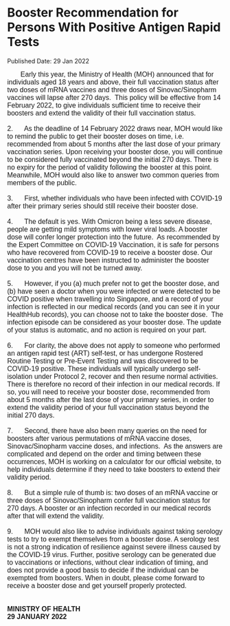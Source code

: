 <html>
    <meta http-equiv="Content-Type" content="text/html; charset=utf-8"/>
    <meta charset="utf-8"/>
    <title>Booster Recommendation for Persons With Positive Antigen Rapid Tests</title>
    <body><h1>Booster Recommendation for Persons With Positive Antigen Rapid Tests</h1>
    <p>Published Date: 29 Jan 2022</p> <span style="font-family: Arial;"><span style="font-size: 16px;">&nbsp; &nbsp; &nbsp; &nbsp;Early this year, the Ministry of Health (MOH) announced that for individuals aged 18 years and above, their full vaccination status after two doses of mRNA vaccines and three doses of Sinovac/Sinopharm vaccines will lapse after 270 days.&nbsp; This policy will be effective from 14 February 2022, to give individuals sufficient time to receive their boosters and extend the validity of their full vaccination status.&nbsp;<br><br>2.&nbsp; &nbsp; &nbsp; As the deadline of 14 February 2022 draws near, MOH would like to remind the public to get their booster doses on time, i.e. recommended from about 5 months after the last dose of your primary vaccination series. Upon receiving your booster dose, you will continue to be considered fully vaccinated beyond the initial 270 days. There is no expiry for the period of validity following the booster at this point. Meanwhile, MOH would also like to answer two common queries from members of the public.&nbsp;<br><br>3.&nbsp; &nbsp; &nbsp; First, whether individuals who have been infected with COVID-19 after their primary series should still receive their booster dose.<br><br>4.&nbsp; &nbsp; &nbsp; The default is yes. With Omicron being a less severe disease, people are getting mild symptoms with lower viral loads. A booster dose will confer longer protection into the future.&nbsp; As recommended by the Expert Committee on COVID-19 Vaccination, it is safe for persons who have recovered from COVID-19 to receive a booster dose. Our vaccination centres have been instructed to administer the booster dose to you and you will not be turned away.&nbsp;<br><br>5.&nbsp; &nbsp; &nbsp; However, if you (a) much prefer not to get the booster dose, and (b) have seen a doctor when you were infected or were detected to be COVID positive when travelling into Singapore, and a record of your infection is reflected in our medical records (and you can see it in your HealthHub records), you can choose not to take the booster dose.&nbsp; The infection episode can be considered as your booster dose. The update of your status is automatic, and no action is required on your part.<br><br>6.&nbsp; &nbsp; &nbsp; For clarity, the above does not apply to someone who performed an antigen rapid test (ART) self-test, or has undergone Rostered Routine Testing or Pre-Event Testing and was discovered to be COVID-19 positive. These individuals will typically undergo self-isolation under Protocol 2, recover and then resume normal activities. There is therefore no record of their infection in our medical records. If so, you will need to receive your booster dose, recommended from about 5 months after the last dose of your primary series, in order to extend the validity period of your full vaccination status beyond the initial 270 days.<br><br>7.&nbsp; &nbsp; &nbsp; Second, there have also been many queries on the need for boosters after various permutations of mRNA vaccine doses, Sinovac/Sinopharm vaccine doses, and infections.&nbsp; As the answers are complicated and depend on the order and timing between these occurrences, MOH is working on a calculator for our official website, to help individuals determine if they need to take boosters to extend their validity period.&nbsp;<br><br>8.&nbsp; &nbsp; &nbsp; But a simple rule of thumb is: two doses of an mRNA vaccine or three doses of Sinovac/Sinopharm confer full vaccination status for 270 days. A booster or an infection recorded in our medical records after that will extend the validity.&nbsp;<br><br>9.&nbsp; &nbsp; &nbsp; MOH would also like to advise individuals against taking serology tests to try to exempt themselves from a booster dose. A serology test is not a strong indication of resilience against severe illness caused by the COVID-19 virus. Further, positive serology can be generated due to vaccinations or infections, without clear indication of timing, and does not provide a good basis to decide if the individual can be exempted from boosters. When in doubt, please come forward to receive a booster dose and get yourself properly protected.&nbsp;<br><br><strong><br>MINISTRY OF HEALTH<br>29 JANUARY 2022</strong></span></span></body>
</html>
